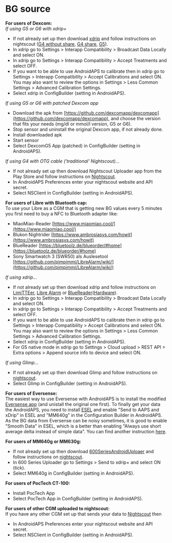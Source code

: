 # BG source

**For users of Dexcom:**<Br>
_If using G5 or G6 with xdrip+_<br>
* If not already set up then download [xdrip](https://github.com/NightscoutFoundation/xDrip) and follow instructions on nightscout ([G4 without share](http://www.nightscout.info/wiki/welcome/nightscout-with-xdrip-wireless-bridge), [G4 share](http://www.nightscout.info/wiki/welcome/nightscout-with-xdrip-and-dexcom-share-wireless), [G5](http://www.nightscout.info/wiki/welcome/nightscout-with-xdrip-and-dexcom-share-wireless/xdrip-with-g5-support)).
* In xdrip go to Settings > Interapp Compatibility > Broadcast Data Locally and select ON.
* In xdrip go to Settings > Interapp Compatibility > Accept Treatments and select OFF.
* If you want to be able to use AndroidAPS to calibrate then in xdrip go to Settings > Interapp Compatibility > Accept Calibrations and select ON.  You may also want to review the options in Settings > Less Common Settings > Advanced Calibration Settings.
* Select xdrip in ConfigBuilder (setting in AndroidAPS).

_If using G5 or G6 with patched Dexcom app_<Br>
* Download the apk from [https://github.com/dexcomapp/dexcomapp](https://github.com/dexcomapp/dexcomapp), and choose the version that fits your needs (mg/dl or mmol/l version, G5 or G6).
* Stop sensor and uninstall the original Dexcom app, if not already done.
* Install downloaded apk
* Start sensor
* Select DexcomG5 App (patched) in ConfigBuilder (setting in AndroidAPS).

_If using G4 with OTG cable ('traditional' Nightscout)…_<br>
* If not already set up then download Nightscout Uploader app from the Play Store and follow instructions on [Nightscout](http://www.nightscout.info/wiki/welcome/basic-requirements).
* In AndroidAPS Preferences enter your nightscout website and API secret.
* Select NSClient in ConfigBuilder (setting in AndroidAPS).

**For users of Libre with Bluetooth cap:**<br>
To use your Libre as a CGM that is getting new BG values every 5 minutes you first need to buy a NFC to Bluetooth adapter like:

* MiaoMiao-Reader [https://www.miaomiao.cool/](https://www.miaomiao.cool/)
* Blukon Nightrider [https://www.ambrosiasys.com/howit](https://www.ambrosiasys.com/howit)
* BlueReader [https://bluetoolz.de/blueorder/#home](https://bluetoolz.de/blueorder/#home)
* Sony Smartwatch 3 (SWR50) als Auslesetool [https://github.com/pimpimmi/LibreAlarm/wiki/](https://github.com/pimpimmi/LibreAlarm/wiki/)

_If using xdrip..._<br>
* If not already set up then download xdrip and follow instructions on [LimiTTEer](https://github.com/JoernL/LimiTTer),  [Libre Alarm](https://github.com/pimpimmi/LibreAlarm/wiki) or [BlueReader](https://unendlichkeit.net/wordpress/?p=680&lang=en)([Hardware](https://bluetoolz.de/wordpress/)).
* In xdrip go to Settings > Interapp Compatibility > Broadcast Data Locally and select ON.
* In xdrip go to Settings > Interapp Compatibility > Accept Treatments and select OFF.
* If you want to be able to use AndroidAPS to calibrate then in xdrip go to Settings > Interapp Compatibility > Accept Calibrations and select ON.  You may also want to review the options in Settings > Less Common Settings > Advanced Calibration Settings.
* Select xdrip in ConfigBuilder (setting in AndroidAPS).
* For G5 native mode in xdrip go to Settings > Cloud upload > REST API > Extra options > Append source info to device and select ON.

_If using Glimp..._<br>
* If not already set up then download Glimp and follow instructions on [nightscout](http://www.nightscout.info/wiki/welcome/nightscout-for-libre).
* Select Glimp in ConfigBuilder (setting in AndroidAPS).

**For users of Eversense:**<br>
The easiest way to use Eversense with AndroidAPS is to install the modified [Eversense app](https://github.com/BernhardRo/Esel/blob/master/apk/esel.apk) (and unistall the original one first). To finally get your data the AndroidAPS, you need to install [ESEL](https://github.com/BernhardRo/Esel/blob/master/apk/mod_com.senseonics.gen12androidapp-release.apk) and enable "Send to AAPS and xDrip" in ESEL and "MM640g" in the Configuration Builder in AndroidAPS. As the BG data from Eversense can be noisy sometimes, it is good to enable "Smooth Data" in ESEL, which is a better than enabling "Always use short average delta instead of simple data".
You can find another instruction [here](https://github.com/BernhardRo/Esel/tree/master/apk).

**For users of MM640g or MM630g:**<br>
* If not already set up then download [600SeriesAndroidUploaer](http://pazaan.github.io/600SeriesAndroidUploader/) and follow instructions on [nightscout](http://www.nightscout.info/wiki/welcome/nightscout-and-medtronic-640g).
* In 600 Series Uploader go to Settings > Send to xdrip+ and select ON (tick).
* Select MM640g in ConfigBuilder (setting in AndroidAPS).

**For users of PocTech CT-100:**<br>
* Install PocTech App
* Select PocTech App in ConfigBuilder (setting in AndroidAPS).

**For users of other CGM uploaded to nightscout:**<br>
If you have any other CGM set up that sends your data to [Nightscout](http://www.nightscout.info) then<br>
* In AndroidAPS Preferences enter your nightscout website and API secret.
* Select NSClient in ConfigBuilder (setting in AndroidAPS).
